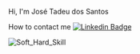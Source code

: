 Hi, I'm José Tadeu dos Santos

How to contact me [![Linkedin Badge](https://img.shields.io/badge/-JoséTadeudosSantos-blue?style=flat-square&logo=Linkedin&logoColor=white&link=https://www.linkedin.com/in/njtsb/)](https://www.linkedin.com/in/njtsb/)  

![Soft_Hard_Skill](https://github.com/user-attachments/assets/cc4cd640-8f3b-41ac-b469-83aaeae83441)

<!---
njtsb1/njtsb1 is a ✨ special ✨ repository because its `README.md` (this file) appears on your GitHub profile.
You can click the Preview link to take a look at your changes.
--->
